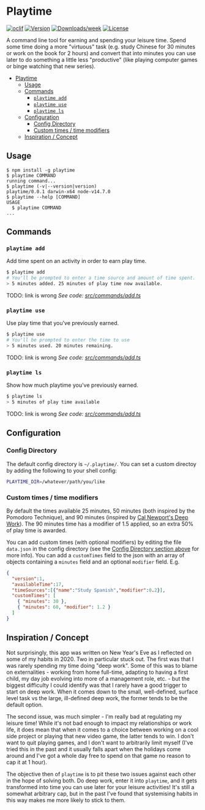 # Playtime

[![oclif](https://img.shields.io/badge/cli-oclif-brightgreen.svg)](https://oclif.io)
[![Version](https://img.shields.io/npm/v/playtime.svg)](https://npmjs.org/package/playtime)
[![Downloads/week](https://img.shields.io/npm/dw/playtime.svg)](https://npmjs.org/package/playtime)
[![License](https://img.shields.io/npm/l/playtime.svg)](https://github.com/lhansford/playtime/blob/master/package.json)

A command line tool for earning and spending your leisure time. Spend some time doing a more "virtuous"
task (e.g. study Chinese for 30 minutes or work on the book for 2 hours) and convert that into
minutes you can use later to do something a little less "productive" (like playing computer games or
binge watching that new series).

- [Playtime](#playtime)
  - [Usage](#usage)
  - [Commands](#commands)
    - [`playtime add`](#playtime-add)
    - [`playtime use`](#playtime-use)
    - [`playtime ls`](#playtime-ls)
  - [Configuration](#configuration)
    - [Config Directory](#config-directory)
    - [Custom times / time modifiers](#custom-times--time-modifiers)
  - [Inspiration / Concept](#inspiration--concept)

## Usage

```sh-session
$ npm install -g playtime
$ playtime COMMAND
running command...
$ playtime (-v|--version|version)
playtime/0.0.1 darwin-x64 node-v14.7.0
$ playtime --help [COMMAND]
USAGE
  $ playtime COMMAND
...
```

## Commands

### `playtime add`

Add time spent on an activity in order to earn play time.

```sh
$ playtime add
# You'll be prompted to enter a time source and amount of time spent.
> 5 minutes added. 25 minutes of play time now available.
```

TODO: link is wrong
_See code: [src/commands/add.ts](https://github.com/lhansford/playtime/blob/v0.0.1/src/commands/add.ts)_

### `playtime use`

Use play time that you've previously earned.

```sh
$ playtime use
# You'll be prompted to enter the time to use
> 5 minutes used. 20 minutes remaining.
```

TODO: link is wrong
_See code: [src/commands/add.ts](https://github.com/lhansford/playtime/blob/v0.0.1/src/commands/add.ts)_

### `playtime ls`

Show how much playtime you've previously earned.

```sh
$ playtime ls
> 5 minutes of play time available
```

TODO: link is wrong
_See code: [src/commands/add.ts](https://github.com/lhansford/playtime/blob/v0.0.1/src/commands/add.ts)_

## Configuration

### Config Directory

The default config directory is `~/.playtime/`. You can set a custom directoy by adding the following
to your shell config:

```sh
PLAYTIME_DIR=/whatever/path/you/like
```

### Custom times / time modifiers

By default the times available 25 minutes, 50 minutes (both inspired by the Pomodoro Technique), and
90 minutes (inspired by [Cal Newport's Deep Work](https://www.calnewport.com/books/deep-work/)). The
90 minutes time has a modifier of 1.5 applied, so an extra 50% of play time is awarded.

You can add custom times (with optional modifiers) by editing the file `data.json` in the config
directory (see the [Config Directory section above](#config-directory) for more info). You can add
a `customTimes` field to the json with an array of objects containing a `minutes` field and an optional
`modifier` field. E.g.

```json
{
  "version":1,
  "availableTime":17,
  "timeSources":[{"name":"Study Spanish","modifier":0.2}],
  "customTimes": [
    { "minutes": 30 },
    { "minutes": 60, "modifier": 1.2 }
  ]
}
```

## Inspiration / Concept

Not surprisingly, this app was written on New Year's Eve as I reflected on some of my habits in 2020.
Two in particular stuck out. The first was that I was rarely spending my time doing "deep work". Some
of this was to blame on externalities - working from home full-time, adapting to having a first child,
my day job evolving into more of a management role, etc. - but the biggest difficulty I could identify
was that I rarely have a good trigger to start on deep work. When it comes down to the small, well-defined, surface
level task vs the large, ill-defined deep work, the former tends to be the default option.

The second issue, was much simpler - I'm really bad at regulating my leisure time! While it's not bad
enough to impact my relationships or work life, it does mean that when it comes to a choice between
working on a cool side project or playing that new video game, the latter tends to win. I don't want
to quit playing games, and I don't want to arbitrarily limit myself (I've tried this in the past and
it usually falls apart when the holidays come around and I've got a whole day free to spend on that
game no reason to cap it at 1 hour).

The objective then of `playtime` is to pit these two issues against each other in the hope of solving both.
Do deep work, enter it into `playtime`, and it gets transformed into time you can use later for
your leisure activities! It's still a somewhat arbitrary cap, but in the past I've found that systemising
habits in this way makes me more likely to stick to them.
